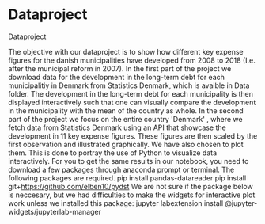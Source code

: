 # Dataproject

Dataproject 

The objective with our dataproject is to show how different key expense figures for the danish municipalities have developed from 2008 to 2018 (I.e. after the municipal reform in 2007).
In the first part of the project we download data for the development in the long-term debt for each municipalitiy in Denmark from Statistics Denmark, which is avaible in Data folder. The development in the long-term debt for each municipality is then displayed interactively such that one can visually compare the development in the municipality with the mean of the country as whole.
In the second part of the project we focus on the entire country 'Denmark' , where we fetch data from Statistics Denmark using an API that showcase the development in 11 key expense figures. These figures are then scaled by the first observation and illustrated graphically. We have also chosen to plot them. This is done to portray the use of Python to visualize data interactively.
For you to get the same results in our notebook, you need to download a few packages through anaconda prompt or terminal. The following packages are required. 
pip install pandas-datareader 
pip install git+https://github.com/elben10/pydst
We are not sure if the package below is neccesary, but we had difficulties to make the widgets for interactive plot work unless we installed this package:
jupyter labextension install @jupyter-widgets/jupyterlab-manager

